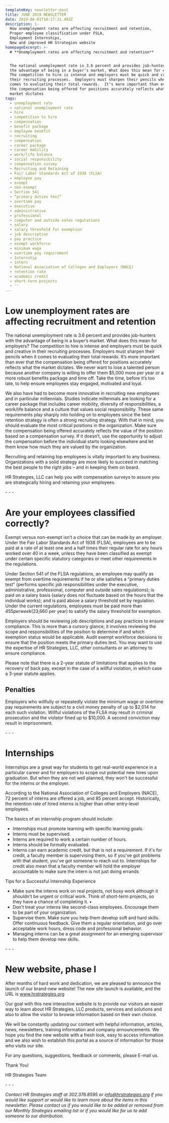 ```yaml
---
templateKey: newsletter-post
title: JUNE 2019 NEWSLETTER
date: 2019-06-01T10:17:31.492Z
description: |-
  How unemployment rates are affecting recruitment and retention,
  Proper employee classification under FSLA,
  Employment Internships,
  New and improved HR Strategies website
homepageExcerpt: >-
  # **Unemployment rates are affecting recruitment and retention**


  The national unemployment rate is 3.6 percent and provides job-hunters with
  the advantage of being in a buyer’s market. What does this mean for employers?
  The competition to hire is intense and employers must be quick and creative in
  their recruiting processes.  Employers must sharpen their pencils when it
  comes to evaluating their total rewards.  It’s more important than ever that
  the compensation being offered for positions accurately reflects what the
  market dictates
tags:
  - unemployment rate
  - national unemployment rate
  - hire
  - competition to hire
  - compensation
  - benefit package
  - employee benefit
  - recruiting
  - compensation
  - career package
  - career mobility
  - work/life balance
  - social responsibility
  - compensation survey
  - Recruiting and Retaining
  - Fair Labor Standards Act of 1938 (FLSA)
  - employee pay
  - exempt
  - non-exempt
  - Section 541
  - “primary duties test”
  - overtime pay
  - executive
  - administrative
  - professional
  - computer and outside sales regulations
  - salary
  - salary threshold for exemption
  - job description
  - pay practice
  - exempt workforce
  - minimum wage
  - overtime pay requirement
  - Internship
  - intern
  - National Association of Colleges and Employers (NACE)
  - retention rate
  - academic credit
  - short-term projects
  - ''
---
```

# Low unemployment rates are affecting recruitment and retention

The national unemployment rate is 3.6 percent and provides job-hunters with the advantage of being in a buyer’s market. What does this mean for employers?  The competition to hire is intense and employers must be quick and creative in their recruiting processes.  Employers must sharpen their pencils when it comes to evaluating their total rewards.  It’s more important than ever that the compensation being offered for positions accurately reflects what the market dictates.  We never want to lose a talented person because another company is willing to offer them $5,000 more per year or a more robust benefits package and time off.  Take the time, before it’s too late, to help ensure employees stay engaged, motivated and loyal.

We also have had to become more innovative in recruiting new employees and in particular millennials. Studies indicate millennials are looking for a career package that includes career mobility, diversity of responsibilities, a work/life balance and a culture that values social responsibility. These same requirements play sharply into holding on to employees since the best retention strategy is often a strong recruiting strategy. With that in mind, you should evaluate the most critical positions in the organization.  Make sure the compensation being offered accurately reflects the value of the position based on a compensation survey.  If it doesn’t, use the opportunity to adjust the compensation before the individual starts looking elsewhere and let them know how much they are valued by the organization.

Recruiting and retaining top employees is vitally important to any business. Organizations with a solid strategy are more likely to succeed in matching the best people to the right jobs – and in keeping them on board.  

HR Strategies, LLC can help you with compensation surveys to assure you are strategically hiring and retaining your employees.

\- - -

# Are your employees classified correctly?

Exempt versus non-exempt isn’t a choice that can be made by an employer.  Under the Fair Labor Standards Act of 1938 (FLSA), employees are to be paid at a rate of at least one and a half times their regular rate for any hours worked over 40 in a week, unless they have been classified as exempt under certain specific statutory categories or meet other requirements in the regulations. 

Under Section 541 of the FLSA regulations, an employee may qualify as exempt from overtime requirements if he or she satisfies a “primary duties test” (performs specific job responsibilities under the executive, administrative, professional, computer and outside sales regulations); is paid on a salary basis (salary does not fluctuate based on the hours that the individual works); and is paid above a salary threshold set by regulation. Under the current regulations, employees must be paid more than $455 per week ($23,660 per year) to satisfy the salary threshold for exemption.

Employers should be reviewing job descriptions and pay practices to ensure compliance.  This is more than a cursory glance; it involves reviewing the scope and responsibilities of the position to determine if and which exemption status would be applicable.  Audit exempt workforce decisions to ensure that the position meets the primary duties test. You may want to use the expertise of HR Strategies, LLC, other consultants or an attorney to ensure compliance.  

Please note that there is a 2-year statute of limitations that applies to the recovery of back pay, except in the case of a willful violation, in which case a 3-year statute applies. 

## Penalties 

Employers who willfully or repeatedly violate the minimum wage or overtime pay requirements are subject to a civil money penalty of up to $2,014 for each such violation. Willful violations of the FLSA may result in criminal prosecution and the violator fined up to $10,000. A second conviction may result in imprisonment.

\- - -

# Internships

Internships are a great way for students to get real-world experience in a particular career and for employers to scope out potential new hires upon graduation. But when they are not well planned, they won't be successful for the interns or the employer.

According to the National Association of Colleges and Employers (NACE), 72 percent of interns are offered a job, and 85 percent accept. Historically, the retention rate of hired interns is higher than other entry-level employees. 

The basics of an internship program should include:

* Internships must promote learning with specific learning goals.
* Interns must be supervised.
* Interns are required to work a certain number of hours.
* Interns should be formally evaluated.
* Interns can earn academic credit, but that is not a requirement. If it's for credit, a faculty member is supervising them, so if you've got problems with that student, you've got someone to reach out to.  Internships for credit also mean that a faculty member will hold the employer accountable to make sure the intern is not just doing errands

Tips for a Successful Internship Experience

* Make sure the interns work on real projects, not busy work although it shouldn't be urgent or critical work. Think of short-term projects, so they have a chance of completing it.•	
* Don't treat your interns like second-class employees. Encourage them to be part of your organization.
* Supervise them. Make sure you help them develop soft and hard skills. Offer continuous feedback. Give them a regular orientation, and go over acceptable work hours, dress code and professional behavior.
* Managing interns can be a great assignment for an emerging supervisor to help them develop new skills.

\- - -

# New website, phase I

After months of hard work and dedication, we are pleased to announce the launch of our brand-new website! The new site launch is available, and the URL is www.hrstrategies.org 

Our goal with this new interactive website is to provide our visitors an easier way to learn about HR Strategies, LLC products, services and solutions and also to allow the visitor to browse information based on their own choice.

We will be constantly updating our content with helpful information, articles, news, newsletters, training information and company announcements.We hope you find the new website with a fresh look, easy to access information and we also wish to establish this portal as a source of information for those who visits our site.

For any questions, suggestions, feedback or comments, please E-mail us.

Thank You!

HR Strategies Team

\- - -

_Contact HR Strategies staff at 302.376.8595 or i_[_nfo@hrstrategies.org_](www.info@hrstrategies.org) _if you would like support or would like to learn more about the items in this newsletter. Please contact us if you would like to be added or removed from our Monthly Strategies emailing list or if you would like for us to add someone to our distribution._
